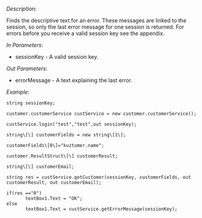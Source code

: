 <properties date="2016-06-24"
SortOrder="125"
/>

*Description*:

Finds the descriptive text for an error. These messages are linked to the session, so only the last error message for one session is returned. For errors before you receive a valid session key see the appendix.

 

*In Parameters*:

* sessionKey            - A valid session key.

 

*Out Parameters*:

* errorMessage         - A text explaining the last error.

 

*Example*:
```
string sessionKey;

customer.customerService custService = new customer.customerService();

custService.login("test","test",out sessionKey);

string\[\] customerFields = new string\[1\];

customerFields\[0\]="kuztumer.name";

customer.ResultStruct\[\] customerResult;

string\[\] customerEmail;

string res = custService.getCustomer(sessionKey, customerFields, out customerResult, out customerEmail);

if(res =="0")
       textBox1.Text = "OK";
else
       textBox1.Text = custService.getErrorMessage(sessionKey);
```